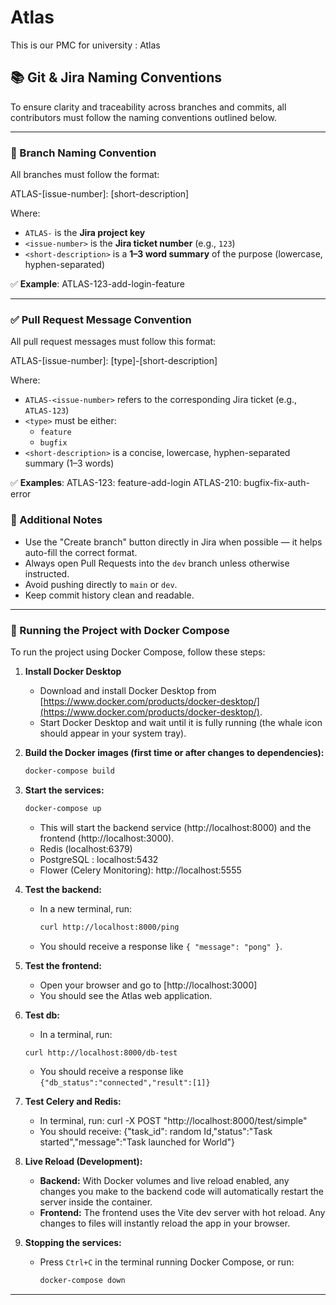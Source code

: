 # Atlas

This is our PMC for university : Atlas

## 📚 Git & Jira Naming Conventions

To ensure clarity and traceability across branches and commits, all contributors must follow the naming conventions outlined below.

---

### 🔀 Branch Naming Convention

All branches must follow the format:

ATLAS-[issue-number]: [short-description]

Where:

- `ATLAS-` is the **Jira project key**
- `<issue-number>` is the **Jira ticket number** (e.g., `123`)
- `<short-description>` is a **1–3 word summary** of the purpose (lowercase, hyphen-separated)

✅ **Example**:
ATLAS-123-add-login-feature

---

### ✅ Pull Request Message Convention

All pull request messages must follow this format:

ATLAS-[issue-number]: [type]-[short-description]

Where:

- `ATLAS-<issue-number>` refers to the corresponding Jira ticket (e.g., `ATLAS-123`)
- `<type>` must be either:
  - `feature`
  - `bugfix`
- `<short-description>` is a concise, lowercase, hyphen-separated summary (1–3 words)

✅ **Examples**:
ATLAS-123: feature-add-login
ATLAS-210: bugfix-fix-auth-error


### 📌 Additional Notes

- Use the "Create branch" button directly in Jira when possible — it helps auto-fill the correct format.
- Always open Pull Requests into the `dev` branch unless otherwise instructed.
- Avoid pushing directly to `main` or `dev`.
- Keep commit history clean and readable.

---

### 🐳 Running the Project with Docker Compose

To run the project using Docker Compose, follow these steps:

1. **Install Docker Desktop**
   - Download and install Docker Desktop from [https://www.docker.com/products/docker-desktop/](https://www.docker.com/products/docker-desktop/).
   - Start Docker Desktop and wait until it is fully running (the whale icon should appear in your system tray).

2. **Build the Docker images (first time or after changes to dependencies):**
   ```sh
   docker-compose build
   ```

3. **Start the services:**
   ```sh
   docker-compose up
   ```
   - This will start the backend service (http://localhost:8000) and the frontend (http://localhost:3000).
   - Redis (localhost:6379)
   - PostgreSQL : localhost:5432
   - Flower (Celery Monitoring): http://localhost:5555

4. **Test the backend:**
   - In a new terminal, run:
     ```sh
     curl http://localhost:8000/ping
     ```
   - You should receive a response like `{ "message": "pong" }`.

5. **Test the frontend:**
   - Open your browser and go to [http://localhost:3000]
   - You should see the Atlas web application.

6. **Test db:**
   - In a terminal, run:
   ```sh
   curl http://localhost:8000/db-test
   ```
   - You should receive a response like `{"db_status":"connected","result":[1]}`

7. **Test Celery and Redis:**
   - In terminal, run:
      curl -X POST "http://localhost:8000/test/simple"
   - You should receive: {"task_id": random Id,"status":"Task started","message":"Task launched for World"}

8. **Live Reload (Development):**
   - **Backend:** With Docker volumes and live reload enabled, any changes you make to the backend code will automatically restart the server inside the container.
   - **Frontend:** The frontend uses the Vite dev server with hot reload. Any changes to files will instantly reload the app in your browser.

9. **Stopping the services:**
   - Press `Ctrl+C` in the terminal running Docker Compose, or run:
     ```sh
     docker-compose down
     ```

---

